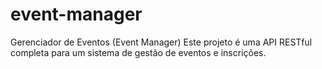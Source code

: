 # event-manager
Gerenciador de Eventos (Event Manager)  Este projeto é uma API RESTful completa para um sistema de gestão de eventos e inscrições. 
